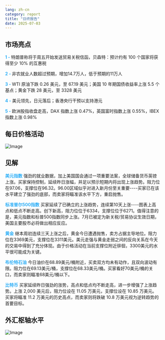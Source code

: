 ```yaml
---
lang: zh-cn
category: report
title: "日终报告"
date: 2025-07-03
---
```



<h2>市场亮点</h2>
<strong style="color: #2caef7;">1 - </strong> 特朗普称将于周五开始发送贸易关税信函，贝森特：预计约有 100 个国家将获得至少 10% 的互惠税

<strong style="color: #2caef7;">2 - </strong> 非农就业人数超过预期，增加14.7万人，低于预期的11万人


<strong style="color: #2caef7;">3 - </strong> WTI 原油下跌 0.26 美元，至 67.19 美元；美国 10 年期国债收益率上涨 5.5 个基点；黄金下跌 28 美元，至 3328 美元


<strong style="color: #2caef7;">4 - </strong> 美元领先，日元落后；香港央行干预以支持港元

<strong style="color: #2caef7;">5 - </strong> 欧洲股指收盘走高，DAX 指数上涨 0.47%，英国富时指数上涨 0.55%，IBEX 指数上涨 0.98%




<h2>每日价格活动</h2>
<img src="https://markleighedu.github.io/img/Jul-2025/03-Jul-2025/price.jpg" alt="Image"/>

<h2>见解</h2>
<strong style="color: #2caef7;">美元指数</strong> 强劲的就业数据，加上美国国会通过一项重要法案，全球储备货币英镑上涨。买家保持控制，延续昨日涨幅，并足以预示短期内将出现上涨趋势。阻力位在97.06，支撑位在96.32。96.00区域似乎对进入新月份至关重要----买家已在该水平建立了强劲的底部，而卖家将瞄准该水平下方，重启抛售。

<strong style="color: #2caef7;">标准普尔500指数</strong> 买家延续了已确立的上涨趋势，连续第10天上涨----图表上高点和低点不断走高。创下新高，阻力位位于6334，支撑位位于6271。值得注意的是，美元指数和标普500指数同步上涨。7月已被定为新关税/贸易协议生效日期，美国主要股市必将做出相应反应。

<strong style="color: #2caef7;">黄金</strong> 继本周初连续三天上涨之后，黄金今日遭遇抛售，卖方占据主导地位。阻力位在3369美元，支撑位在3311美元。美元走强与黄金走弱之间的反向关系在今天的交易中得到了充分体现。由于价格活动在当前支撑位附近徘徊，3300美元的水平很可能成为关键。

<strong style="color: #2caef7;">布伦特石油</strong> 今日油价在68.89美元/桶附近，买卖双方均未有动作，且双向波动有限。阻力位在69.13美元/桶，支撑位在68.33美元/桶。买家看好70美元/桶的关口，而卖家则瞄准68美元/桶以下。

<strong style="color: #2caef7;">比特币</strong> 买家延续昨日强劲的涨势，高点和低点均不断走高，进一步增强了上涨趋势。上涨 2,000 美元后，阻力位设在 11.05 万美元，支撑位设在 10.85 万美元。买家将瞄准 11.2 万美元的历史高点，而卖家则将跌破 10.8 万美元视为逆转趋势的首要目标。



<h2>外汇枢轴水平</h2>
<img src="https://markleighedu.github.io/img/Jul-2025/03-Jul-2025/pivot.jpg" alt="Image"/>
